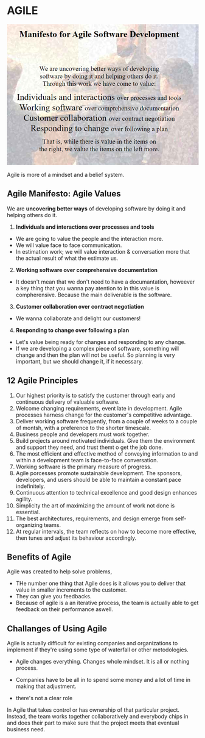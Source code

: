 # AGILE

![](agile.png)

Agile is more of a mindset and a belief system.

## Agile Manifesto: Agile Values

We are **uncovering better ways** of developing software by doing it and helping others do it.

1. **Individuals and interactions over processes and tools**
  - We are going to value the people and the interaction more.
  - We will value face to face communication.
  - In estimation work; we will value interaction & conversation more that the actual result of what the estimate us.
2. **Working software over comprehensive documentation**
  - It doesn't mean that we don't need to have a documantation, howeever a key thing that you wanna pay atention to in this value is compherensive. Because the main deliverable is the software. 
3. **Customer collaboration over contract negotiation**
  - We wanna collaborate and delight our customers!
4. **Responding to change over following a plan**
  - Let's value being ready for changes and responding to any change.
  - If we are developing a complex piece of software, something will change and then the plan will not be useful. So planning is very important, but we should change it, if it necessary.

## 12 Agile Principles

1. Our highest priority is to satisfy the customer through early and continuous delivery of valuable software.
2. Welcome changing requirements, event late in development. Agile processes harness change for the customer's competitive advantage.
3. Deliver working software frequently, from a couple of weeks to a couple of montsh, with a preference to the shorter timescale.
4. Business people and developers must work together.
5. Build projects around motivated individuals. Give them the environment and support they need, and trust themt o get the job done.
6. The most efficient and effective method of conveying information to and within a development team is face-to-face conversation.
7. Working software is the primary measure of progress.
8. Agile porcesses promote sustainable development. The sponsors, developers, and users should be able to maintain a constant pace indefinitely.
9. Continuous attention to technical excellence and good design enhances agility.
10. Simplicity the art of maximizing the amount of work not done is essential. 
11. The best architectures, requirements, and design emerge from self-organizing teams.
12. At regular intervals, the team reflects on how to become more effective, then tunes and adjust its behaviour accordingly.

## Benefits of Agile

Agile was created to help solve problems,
- THe number one thing that Agile does is it allows you to deliver that value in smaller increments to the customer.
- They can give you feedbacks.
- Because of agile is a an iterative process, the team is actually able to get feedback on their performance aswell.

## Challanges of Using Agile

Agile is actually difficult for existing companies and organizations to implement if they're using some type of waterfall or other metodologies.

- Agile changes everything. Changes whole mindset. It is all or nothing process.

- Companies have to be all in to spend some money and a lot of time in making that adjustment. 

-  there's not a clear role

In Agile that takes control or has ownership of that particular project. Instead, the team works together collaboratively and everybody chips in and does their part to make sure that the project meets that eventual business need.